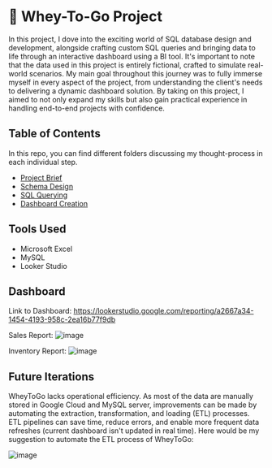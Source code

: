 # 💪 Whey-To-Go Project

In this project, I dove into the exciting world of SQL database design and development, alongside crafting custom SQL queries and bringing data to life through an interactive dashboard using a BI tool. It's important to note that the data used in this project is entirely fictional, crafted to simulate real-world scenarios. My main goal throughout this journey was to fully immerse myself in every aspect of the project, from understanding the client's needs to delivering a dynamic dashboard solution. By taking on this project, I aimed to not only expand my skills but also gain practical experience in handling end-to-end projects with confidence.

## Table of Contents
In this repo, you can find different folders discussing my thought-process in each individual step.
+ <a href="https://github.com/ghazi-hishamuddin/Whey-To-Go-Project/tree/main/1.%20Project%20Brief">Project Brief </a>
+ <a href="https://github.com/ghazi-hishamuddin/Whey-To-Go-Project/tree/main/2.%20Schema%20Design">Schema Design </a>
+ <a href="https://github.com/ghazi-hishamuddin/Whey-To-Go-Project/tree/main/3.%20SQL%20Querying">SQL Querying</a>
+ <a href="https://github.com/ghazi-hishamuddin/Whey-To-Go-Project/tree/main/4.%20Dashboard%20Creation">Dashboard Creation</a>

## Tools Used
+ Microsoft Excel
+ MySQL
+ Looker Studio

## Dashboard
Link to Dashboard: https://lookerstudio.google.com/reporting/a2667a34-1454-4193-958c-2ea16b77f9db

Sales Report:
![image](https://github.com/ghazi-hishamuddin/Whey-To-Go-Project/assets/142828521/074c1252-22a0-40a3-b601-4556f350376f)

Inventory Report:
![image](https://github.com/ghazi-hishamuddin/Whey-To-Go-Project/assets/142828521/313c5953-6124-422c-a8b1-de4c2681ae95)

## Future Iterations
WheyToGo lacks operational efficiency. As most of the data are manually stored in Google Cloud and MySQL server, improvements can be made by automating the extraction, transformation, and loading (ETL) processes. ETL pipelines can save time, reduce errors, and enable more frequent data refreshes (current dashboard isn't updated in real time). Here would be my suggestion to automate the ETL process of WheyToGo:

![image](https://github.com/ghazi-hishamuddin/Whey-To-Go-Project/assets/142828521/4c986921-cb5b-4fba-b76b-f5dbfbe1f433)


